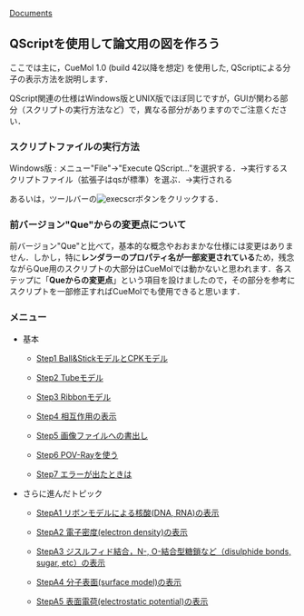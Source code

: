 [Documents](../Documents)

## QScriptを使用して論文用の図を作ろう

ここでは主に，CueMol 1.0 (build 42以降を想定) を使用した, QScriptによる分子の表示方法を説明します．

QScript関連の仕様はWindows版とUNIX版でほぼ同じですが，GUIが関わる部分（スクリプトの実行方法など）で，異なる部分がありますのでご注意ください．

### スクリプトファイルの実行方法
Windows版
:   メニュー"File"->"Execute QScript..."を選択する．→実行するスクリプトファイル（拡張子はqsが標準）を選ぶ．→実行される<br />

あるいは，ツールバーの![execscr](../assets/images/Documents/QScriptのチュートリアル/execscr.png)ボタンをクリックする．





### 前バージョン"Que"からの変更点について
前バージョン"Que"と比べて，基本的な概念やおおまかな仕様には変更はありません．しかし，特に**レンダラーのプロパティ名が一部変更されている**ため，残念ながらQue用のスクリプトの大部分はCueMolでは動かないと思われます．各ステップに「**Queからの変更点**」という項目を設けましたので，その部分を参考にスクリプトを一部修正すればCueMolでも使用できると思います．
### メニュー

- 基本

    - [Step1 Ball&StickモデルとCPKモデル](../Documents/QScriptのチュートリアル/Step1)

    - [Step2 Tubeモデル](../Documents/QScriptのチュートリアル/Step2)

    - [Step3 Ribbonモデル](../Documents/QScriptのチュートリアル/Step3)

    - [Step4 相互作用の表示](../Documents/QScriptのチュートリアル/Step4)

    - [Step5 画像ファイルへの書出し](../Documents/QScriptのチュートリアル/Step5)

    - [Step6 POV-Rayを使う](../Documents/QScriptのチュートリアル/Step6)

    - [Step7 エラーが出たときは](../Documents/QScriptのチュートリアル/Step7)


- さらに進んだトピック 

    - [StepA1 リボンモデルによる核酸(DNA, RNA)の表示](../Documents/QScriptのチュートリアル/StepA1)

    - [StepA2 電子密度(electron density)の表示](../Documents/QScriptのチュートリアル/StepA2)

    - [StepA3 ジスルフィド結合，N-, O-結合型糖鎖など（disulphide bonds, sugar, etc）の表示](../Documents/QScriptのチュートリアル/StepA3)

    - [StepA4 分子表面(surface model)の表示](../Documents/QScriptのチュートリアル/StepA4)

    - [StepA5 表面電荷(electrostatic potential)の表示](../Documents/QScriptのチュートリアル/StepA5)
